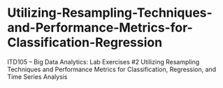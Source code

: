 # Utilizing-Resampling-Techniques-and-Performance-Metrics-for-Classification-Regression
ITD105 – Big Data Analytics: Lab Exercises #2 Utilizing Resampling Techniques and Performance Metrics for Classification, Regression, and Time Series Analysis
